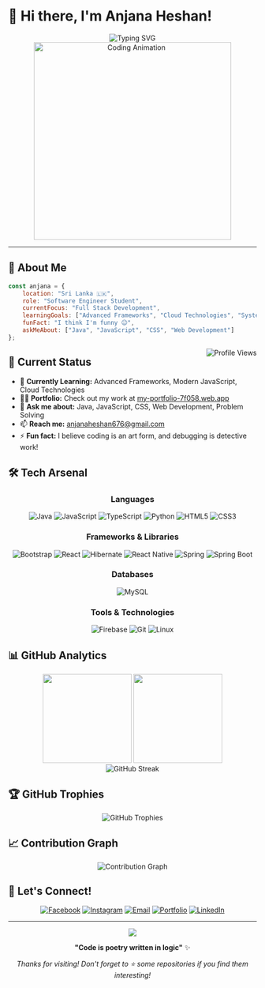 # 👋 Hi there, I'm Anjana Heshan!

<div align="center">
  <img src="https://readme-typing-svg.demolab.com?font=Fira+Code&size=26&duration=2500&pause=1000&color=F97316&center=true&vCenter=true&width=600&lines=Software+Engineering+Student;Full+Stack+Developer;Problem+Solver;Tech+Enthusiast;Always+Learning+New+Things" alt="Typing SVG" />
</div>


<div align="center">
  <img src="https://i.gifer.com/9tdT.gif" width="400" alt="Coding Animation"/>
</div>

---

## 🚀 About Me

```javascript
const anjana = {
    location: "Sri Lanka 🇱🇰",
    role: "Software Engineer Student",
    currentFocus: "Full Stack Development",
    learningGoals: ["Advanced Frameworks", "Cloud Technologies", "System Design"],
    funFact: "I think I'm funny 😉",
    askMeAbout: ["Java", "JavaScript", "CSS", "Web Development"]
};
```

<img align="right" src="https://komarev.com/ghpvc/?username=anju-hesh&label=Profile%20views&color=00d9ff&style=for-the-badge" alt="Profile Views" />

## 🎯 Current Status

- 🌱 **Currently Learning:** Advanced Frameworks, Modern JavaScript, Cloud Technologies
- 👨‍💻 **Portfolio:** Check out my work at [my-portfolio-7f058.web.app](https://my-portfolio-7f058.web.app/)
- 💬 **Ask me about:** Java, JavaScript, CSS, Web Development, Problem Solving
- 📫 **Reach me:** [anjanaheshan676@gmail.com](mailto:anjanaheshan676@gmail.com)
- ⚡ **Fun fact:** I believe coding is an art form, and debugging is detective work!

## 🛠️ Tech Arsenal

<div align="center">

### Languages
![Java](https://img.shields.io/badge/Java-%23ED8B00.svg?style=for-the-badge&logo=openjdk&logoColor=white)
![JavaScript](https://img.shields.io/badge/JavaScript-%23323330.svg?style=for-the-badge&logo=javascript&logoColor=%23F7DF1E)
![TypeScript](https://img.shields.io/badge/TypeScript-%23007ACC.svg?style=for-the-badge&logo=typescript&logoColor=white)
![Python](https://img.shields.io/badge/Python-3670A0?style=for-the-badge&logo=python&logoColor=ffdd54)
![HTML5](https://img.shields.io/badge/HTML5-%23E34F26.svg?style=for-the-badge&logo=html5&logoColor=white)
![CSS3](https://img.shields.io/badge/CSS3-%231572B6.svg?style=for-the-badge&logo=css3&logoColor=white)

### Frameworks & Libraries
![Bootstrap](https://img.shields.io/badge/Bootstrap-%238511FA.svg?style=for-the-badge&logo=bootstrap&logoColor=white)
![React](https://img.shields.io/badge/React-%2361DAFB.svg?style=for-the-badge&logo=react&logoColor=black)
![Hibernate](https://img.shields.io/badge/Hibernate-%23430000.svg?style=for-the-badge&logo=hibernate&logoColor=white)
![React Native](https://img.shields.io/badge/React_Native-%2361DAFB.svg?style=for-the-badge&logo=react&logoColor=black)
![Spring](https://img.shields.io/badge/Spring-%236DB33F.svg?style=for-the-badge&logo=spring&logoColor=white)
![Spring Boot](https://img.shields.io/badge/Spring_Boot-%236DB33F.svg?style=for-the-badge&logo=springboot&logoColor=white)

### Databases
![MySQL](https://img.shields.io/badge/MySQL-%2300f.svg?style=for-the-badge&logo=mysql&logoColor=white)

### Tools & Technologies
![Firebase](https://img.shields.io/badge/Firebase-%23039BE5.svg?style=for-the-badge&logo=firebase)
![Git](https://img.shields.io/badge/Git-%23F05033.svg?style=for-the-badge&logo=git&logoColor=white)
![Linux](https://img.shields.io/badge/Linux-FCC624?style=for-the-badge&logo=linux&logoColor=black)

</div>

## 📊 GitHub Analytics

<div align="center">
  <img height="180em" src="https://github-readme-stats.vercel.app/api?username=Anjana-Hesh&show_icons=true&theme=tokyonight&include_all_commits=true&count_private=true"/>
  <img height="180em" src="https://github-readme-stats.vercel.app/api/top-langs/?username=Anjana-Hesh&layout=compact&langs_count=8&theme=tokyonight"/>
</div>

<div align="center">
  <img src="https://github-readme-streak-stats.herokuapp.com/?user=Anjana-Hesh&theme=tokyonight" alt="GitHub Streak"/>
</div>

## 🏆 GitHub Trophies

<div align="center">
  <img src="https://github-profile-trophy.vercel.app/?username=Anjana-Hesh&theme=tokyonight&no-frame=false&no-bg=false&margin-w=4" alt="GitHub Trophies"/>
</div>

## 📈 Contribution Graph

<div align="center">
  <img src="https://github-readme-activity-graph.vercel.app/graph?username=Anjana-Hesh&theme=tokyo-night&bg_color=1a1b27&color=70a5fd&line=bf91f3&point=38bdae&area=true&hide_border=true" alt="Contribution Graph"/>
</div>

## 🤝 Let's Connect!

<div align="center">
  
[![Facebook](https://img.shields.io/badge/Facebook-%231877F2.svg?style=for-the-badge&logo=Facebook&logoColor=white)](https://fb.com/anjana%20heshan)
[![Instagram](https://img.shields.io/badge/Instagram-%23E4405F.svg?style=for-the-badge&logo=Instagram&logoColor=white)](https://instagram.com/anjana%20heshan)
[![Email](https://img.shields.io/badge/Email-D14836?style=for-the-badge&logo=gmail&logoColor=white)](mailto:anjanaheshan676@gmail.com)
[![Portfolio](https://img.shields.io/badge/Portfolio-%23000000.svg?style=for-the-badge&logo=firefox&logoColor=#FF7139)](https://my-portfolio-7f058.web.app/)
[![LinkedIn](https://img.shields.io/badge/LinkedIn-%230077B5.svg?style=for-the-badge&logo=linkedin&logoColor=white)](https://www.linkedin.com/in/anjana-heshan-79334b260/?originalSubdomain=lk)

</div>

---

<div align="center">
  <img src="https://capsule-render.vercel.app/api?type=waving&color=gradient&height=100&section=footer"/>
  
  **"Code is poetry written in logic"** ✨
  
  *Thanks for visiting! Don't forget to ⭐ some repositories if you find them interesting!*
</div>
